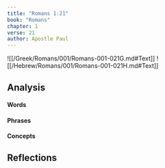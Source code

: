 ```yaml
---
title: "Romans 1:21"
book: "Romans"
chapter: 1
verse: 21
author: Apostle Paul
---
```

![[/Greek/Romans/001/Romans-001-021G.md#Text]]
![[/Hebrew/Romans/001/Romans-001-021H.md#Text]]

## Analysis

#### Words

#### Phrases

#### Concepts

## Reflections
